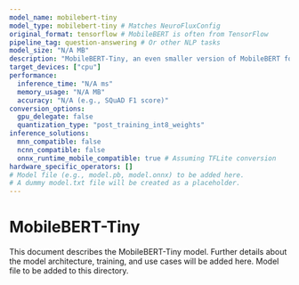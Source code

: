 ```yaml
---
model_name: mobilebert-tiny
model_type: mobilebert-tiny # Matches NeuroFluxConfig
original_format: tensorflow # MobileBERT is often from TensorFlow
pipeline_tag: question-answering # Or other NLP tasks
model_size: "N/A MB"
description: "MobileBERT-Tiny, an even smaller version of MobileBERT for NLP on the edge."
target_devices: ["cpu"]
performance:
  inference_time: "N/A ms"
  memory_usage: "N/A MB"
  accuracy: "N/A (e.g., SQuAD F1 score)"
conversion_options:
  gpu_delegate: false
  quantization_type: "post_training_int8_weights"
inference_solutions:
  mnn_compatible: false
  ncnn_compatible: false
  onnx_runtime_mobile_compatible: true # Assuming TFLite conversion
hardware_specific_operators: []
# Model file (e.g., model.pb, model.onnx) to be added here.
# A dummy model.txt file will be created as a placeholder.
---
```


# MobileBERT-Tiny

This document describes the MobileBERT-Tiny model.
Further details about the model architecture, training, and use cases will be added here.
Model file to be added to this directory.
